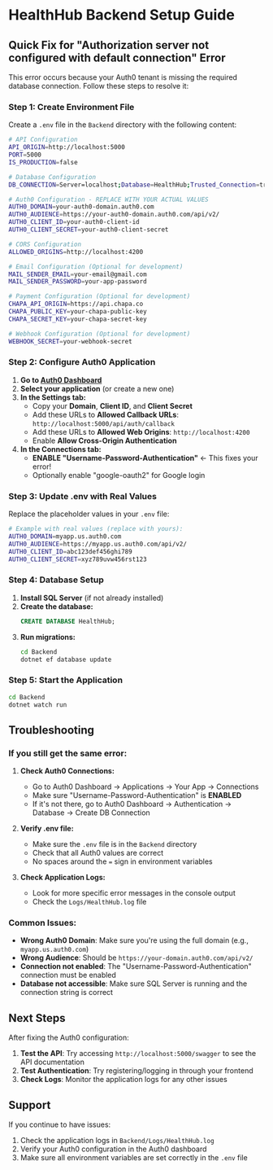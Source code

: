 # HealthHub Backend Setup Guide

## Quick Fix for "Authorization server not configured with default connection" Error

This error occurs because your Auth0 tenant is missing the required database connection. Follow these steps to resolve it:

### Step 1: Create Environment File

Create a `.env` file in the `Backend` directory with the following content:

```bash
# API Configuration
API_ORIGIN=http://localhost:5000
PORT=5000
IS_PRODUCTION=false

# Database Configuration
DB_CONNECTION=Server=localhost;Database=HealthHub;Trusted_Connection=true;TrustServerCertificate=true;

# Auth0 Configuration - REPLACE WITH YOUR ACTUAL VALUES
AUTH0_DOMAIN=your-auth0-domain.auth0.com
AUTH0_AUDIENCE=https://your-auth0-domain.auth0.com/api/v2/
AUTH0_CLIENT_ID=your-auth0-client-id
AUTH0_CLIENT_SECRET=your-auth0-client-secret

# CORS Configuration
ALLOWED_ORIGINS=http://localhost:4200

# Email Configuration (Optional for development)
MAIL_SENDER_EMAIL=your-email@gmail.com
MAIL_SENDER_PASSWORD=your-app-password

# Payment Configuration (Optional for development)
CHAPA_API_ORIGIN=https://api.chapa.co
CHAPA_PUBLIC_KEY=your-chapa-public-key
CHAPA_SECRET_KEY=your-chapa-secret-key

# Webhook Configuration (Optional for development)
WEBHOOK_SECRET=your-webhook-secret
```

### Step 2: Configure Auth0 Application

1. **Go to [Auth0 Dashboard](https://manage.auth0.com/)**
2. **Select your application** (or create a new one)
3. **In the Settings tab:**
   - Copy your **Domain**, **Client ID**, and **Client Secret**
   - Add these URLs to **Allowed Callback URLs**: `http://localhost:5000/api/auth/callback`
   - Add these URLs to **Allowed Web Origins**: `http://localhost:4200`
   - Enable **Allow Cross-Origin Authentication**
4. **In the Connections tab:**
   - **ENABLE "Username-Password-Authentication"** ← This fixes your error!
   - Optionally enable "google-oauth2" for Google login

### Step 3: Update .env with Real Values

Replace the placeholder values in your `.env` file:

```bash
# Example with real values (replace with yours):
AUTH0_DOMAIN=myapp.us.auth0.com
AUTH0_AUDIENCE=https://myapp.us.auth0.com/api/v2/
AUTH0_CLIENT_ID=abc123def456ghi789
AUTH0_CLIENT_SECRET=xyz789uvw456rst123
```

### Step 4: Database Setup

1. **Install SQL Server** (if not already installed)
2. **Create the database:**
   ```sql
   CREATE DATABASE HealthHub;
   ```
3. **Run migrations:**
   ```bash
   cd Backend
   dotnet ef database update
   ```

### Step 5: Start the Application

```bash
cd Backend
dotnet watch run
```

## Troubleshooting

### If you still get the same error:

1. **Check Auth0 Connections:**
   - Go to Auth0 Dashboard → Applications → Your App → Connections
   - Make sure "Username-Password-Authentication" is **ENABLED**
   - If it's not there, go to Auth0 Dashboard → Authentication → Database → Create DB Connection

2. **Verify .env file:**
   - Make sure the `.env` file is in the `Backend` directory
   - Check that all Auth0 values are correct
   - No spaces around the `=` sign in environment variables

3. **Check Application Logs:**
   - Look for more specific error messages in the console output
   - Check the `Logs/HealthHub.log` file

### Common Issues:

- **Wrong Auth0 Domain**: Make sure you're using the full domain (e.g., `myapp.us.auth0.com`)
- **Wrong Audience**: Should be `https://your-domain.auth0.com/api/v2/`
- **Connection not enabled**: The "Username-Password-Authentication" connection must be enabled
- **Database not accessible**: Make sure SQL Server is running and the connection string is correct

## Next Steps

After fixing the Auth0 configuration:

1. **Test the API**: Try accessing `http://localhost:5000/swagger` to see the API documentation
2. **Test Authentication**: Try registering/logging in through your frontend
3. **Check Logs**: Monitor the application logs for any other issues

## Support

If you continue to have issues:
1. Check the application logs in `Backend/Logs/HealthHub.log`
2. Verify your Auth0 configuration in the Auth0 dashboard
3. Make sure all environment variables are set correctly in the `.env` file 